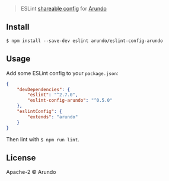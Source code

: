> ESLint [shareable config](http://eslint.org/docs/developer-guide/shareable-configs.html) for [Arundo](http://arundo.com)

## Install

```
$ npm install --save-dev eslint arundo/eslint-config-arundo
```

## Usage

Add some ESLint config to your `package.json`:

```json
{
    "devDependencies": {
        "eslint": "^2.7.0",
        "eslint-config-arundo": "^0.5.0"
    },
    "eslintConfig": {
        "extends": "arundo"
    }
}
```

Then lint with `$ npm run lint`.


## License

Apache-2 © Arundo
